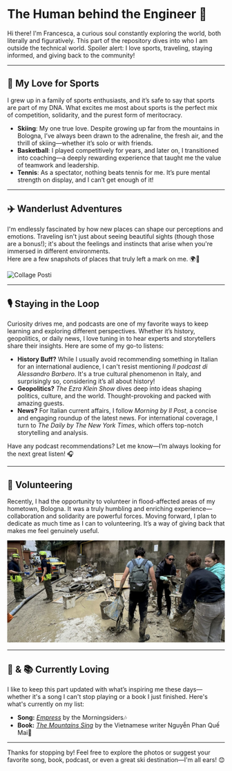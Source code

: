 # The Human behind the Engineer 🌟

Hi there! I'm Francesca, a curious soul constantly exploring the world, both literally and figuratively. This part of the repository dives into who I am outside the technical world. Spoiler alert: I love sports, traveling, staying informed, and giving back to the community!

---

## 🏀 My Love for Sports 
I grew up in a family of sports enthusiasts, and it’s safe to say that sports are part of my DNA. What excites me most about sports is the perfect mix of competition, solidarity, and the purest form of meritocracy.  

- **Skiing**: My one true love. Despite growing up far from the mountains in Bologna, I’ve always been drawn to the adrenaline, the fresh air, and the thrill of skiing—whether it’s solo or with friends.  
- **Basketball**: I played competitively for years, and later on, I transitioned into coaching—a deeply rewarding experience that taught me the value of teamwork and leadership.  
- **Tennis**: As a spectator, nothing beats tennis for me. It’s pure mental strength on display, and I can’t get enough of it!  

---

## ✈️ Wanderlust Adventures  
I'm endlessly fascinated by how new places can shape our perceptions and emotions. Traveling isn't just about seeing beautiful sights (though those are a bonus!); it's about the feelings and instincts that arise when you're immersed in different environments.  
Here are a few snapshots of places that truly left a mark on me. 🌍📸  

![Collage Posti](./collage.png)

---

## 🎙️ Staying in the Loop  

Curiosity drives me, and podcasts are one of my favorite ways to keep learning and exploring different perspectives. Whether it’s history, geopolitics, or daily news, I love tuning in to hear experts and storytellers share their insights. Here are some of my go-to listens:  

- **History Buff?** While I usually avoid recommending something in Italian for an international audience, I can't resist mentioning *Il podcast di Alessandro Barbero*. It's a true cultural phenomenon in Italy, and surprisingly so, considering it’s all about history!  
- **Geopolitics?** *The Ezra Klein Show* dives deep into ideas shaping politics, culture, and the world. Thought-provoking and packed with amazing guests.  
- **News?** For Italian current affairs, I follow *Morning by Il Post*, a concise and engaging roundup of the latest news. For international coverage, I turn to *The Daily by The New York Times*, which offers top-notch storytelling and analysis.  

Have any podcast recommendations? Let me know—I’m always looking for the next great listen! 🎧

---

## 💙 Volunteering  
Recently, I had the opportunity to volunteer in flood-affected areas of my hometown, Bologna. It was a truly humbling and enriching experience—collaboration and solidarity are powerful forces. Moving forward, I plan to dedicate as much time as I can to volunteering. It’s a way of giving back that makes me feel genuinely useful.  

![Collage Posti](./volunteer.jpg)

---

## 🎵 & 📚 Currently Loving  
I like to keep this part updated with what’s inspiring me these days—whether it's a song I can't stop playing or a book I just finished. Here's what's currently on my list:  
- **Song:** [*Empress*](https://www.youtube.com/watch?v=4aRseR4SjUM&ab_channel=Morningsiders)  by the Morningsiders🎶  
- **Book:** [*The Mountains Sing*](https://en.wikipedia.org/wiki/Nguy%E1%BB%85n_Phan_Qu%E1%BA%BF_Mai) by the Vietnamese writer Nguyễn Phan Quế Mai📖  

---

Thanks for stopping by! Feel free to explore the photos or suggest your favorite song, book, podcast, or even a great ski destination—I'm all ears! 😊
